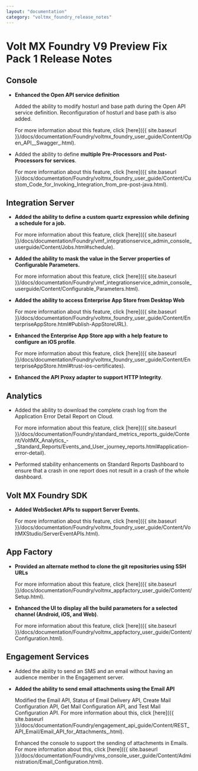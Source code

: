 ```yaml
---
layout: "documentation"
category: "voltmx_foundry_release_notes"
---
```

                          

Volt MX  Foundry V9 Preview Fix Pack 1 Release Notes
===============================================

Console
-------

*   **Enhanced the Open API service definition**
    
    Added the ability to modify hosturl and base path during the Open API service definition. Reconfiguration of hosturl and base path is also added.
    
    For more information about this feature, click [here]({{ site.baseurl }}/docs/documentation/Foundry/voltmx_foundry_user_guide/Content/Open_API__Swagger_.html).
    
*   Added the ability to define **multiple Pre-Processors and Post-Processors for services**.
    
    For more information about this feature, click [here]({{ site.baseurl }}/docs/documentation/Foundry/voltmx_foundry_user_guide/Content/Custom_Code_for_Invoking_Integration_from_pre-post-java.html).
    

Integration Server
------------------

*   **Added the ability to define a custom quartz expression while defining a schedule for a job.**
    
    For more information about this feature, click [here]({{ site.baseurl }}/docs/documentation/Foundry/vmf_integrationservice_admin_console_userguide/Content/Jobs.html#schedule).
    
*   **Added the ability to mask the value in the Server properties of Configurable Parameters.**
    
    For more information about this feature, click [here]({{ site.baseurl }}/docs/documentation/Foundry/vmf_integrationservice_admin_console_userguide/Content/Configurable_Parameters.html).
    
*   **Added the ability to access Enterprise App Store from Desktop Web**
    
    For more information about this feature, click [here]({{ site.baseurl }}/docs/documentation/Foundry/voltmx_foundry_user_guide/Content/EnterpriseAppStore.html#Publish-AppStoreURL).
    
*   **Enhanced the Enterprise App Store app with a help feature to configure an iOS profile**.
    
    For more information about this feature, click [here]({{ site.baseurl }}/docs/documentation/Foundry/voltmx_foundry_user_guide/Content/EnterpriseAppStore.html#trust-ios-certificates).
    
*   **Enhanced the API Proxy adapter to support HTTP Integrity**.

Analytics
---------

*   Added the ability to download the complete crash log from the Application Error Detail Report on Cloud.
    
    For more information about this feature, click [here]({{ site.baseurl }}/docs/documentation/Foundry/standard_metrics_reports_guide/Content/VoltMX_Analytics_-_Standard_Reports/Events_and_User_journey_reports.html#application-error-detail).
    
*   Performed stability enhancements on Standard Reports Dashboard to ensure that a crash in one report does not result in a crash of the whole dashboard.

Volt MX  Foundry SDK
---------------

*   **Added WebSocket APIs to support Server Events.**
    
    For more information about this feature, click [here]({{ site.baseurl }}/docs/documentation/Foundry/voltmx_foundry_user_guide/Content/VoltMXStudio/ServerEventAPIs.html).
    

App Factory
-----------

*   **Provided an alternate method to clone the git repositories using SSH URLs**
    
    For more information about this feature, click [here]({{ site.baseurl }}/docs/documentation/Foundry/voltmx_appfactory_user_guide/Content/Setup.html).
    
*   **Enhanced the UI to display all the build parameters for a selected channel (Android, iOS, and Web)**.
    
    For more information about this feature, click [here]({{ site.baseurl }}/docs/documentation/Foundry/voltmx_appfactory_user_guide/Content/Configuration.html).
    

Engagement Services
-------------------

*   Added the ability to send an SMS and an email without having an audience member in the Engagement server.
*   **Added the ability to send email attachments using the Email API**
    
    Modified the Email API, Status of Email Delivery API, Create Mail Configuration API, Get Mail Configuration API, and Test Mail Configuration API. For more information about this, click [here]({{ site.baseurl }}/docs/documentation/Foundry/engagement_api_guide/Content/REST_API_Email/Email_API_for_Attachments_.html).
    
    Enhanced the console to support the sending of attachments in Emails. For more information about this, click [here]({{ site.baseurl }}/docs/documentation/Foundry/vms_console_user_guide/Content/Administration/Email_Configuration.html).
